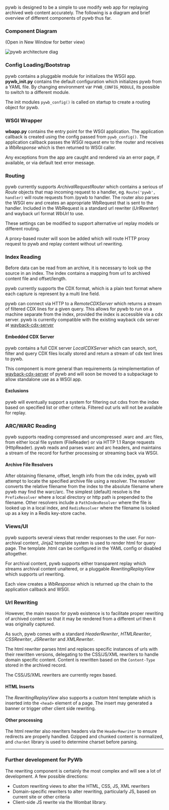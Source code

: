 pywb is designed to be a simple to use modify web app for replaying archived web content accurately.
The following is a diagram and brief overview of different components of pywb thus far.

### Component Diagram
(Open in New Window for better view)

![pywb architecture diag](https://archive.org/~ilya/pywb_arch_diag.png)

### Config Loading/Bootstrap

pywb contains a pluggable module for initializes the WSGI app.
**pywb_init.py** contains the default configuration which initializes pywb from a YAML file.
By changing environment var `PYWB_CONFIG_MODULE`, its possible to switch to a different module.

The init modules `pywb_config()` is called on startup to create a routing object for pywb.

### WSGI Wrapper

**wbapp.py** contains the entry point for the WSGI application. The application callback is created using the config passed from `pywb_config()`. The application callback passes the WSGI request env to the router and receives a *WbResponse* which is then returned to WSGI caller.

Any exceptions from the app are caught and rendered via an error page, if available, or via default text error message.

### Routing

pywb currently supports *ArchivalRequestRouter* which contains a serious of *Route* objects that map incoming request to a handler, eg. `Route('pywb', handler)` will route requests from /pywb to handler.
The router also parses the WSGI env and creates an appropriate WbRequest that is sent to the handler.
Included in the WbRequest is a standard url rewriter (*UrlRewriter*) and wayback url format *WbUrl* to use.

These settings can be modified to support alternative url replay models or different routing.

A proxy-based router will soon be added which will route HTTP proxy request to pywb and replay content without url rewriting.

### Index Reading

Before data can be read from an archive, it is necessary to look up the source in an index.
The index contains a mapping from url to archived content file and offset/length.

pywb currently supports the CDX format, which is a plain text format where each capture is represent by a multi line field.

pywb can connect via HTTP to a *RemoteCDXServer* which returns a stream of filtered CDX lines for a given query. This allows for pywb to run on a machine separate from the index, provided the index is accessible via a cdx server. pywb is currently compatible with the existing wayback cdx server at [wayback-cdx-server](https://github.com/internetarchive/wayback/tree/master/wayback-cdx-server)


#### Embedded CDX Server

pywb contains a full CDX server *LocalCDXServer* which can search, sort, filter and query CDX files locally stored and return a stream of cdx text lines to pywb.

This component is more general than requirements (a reimplementation of [wayback-cdx-server](https://github.com/internetarchive/wayback/tree/master/wayback-cdx-server) of pywb and will soon be moved to a subpackage to allow standalone use as a WSGI app.


#### Exclusions

pywb will eventually support a system for filtering out cdxs from the index based on specified list or other criteria. Filtered out urls will not be available for replay.


### ARC/WARC Reading

pywb supports reading compressed and uncompressed .warc and .arc files, from either local file system (FileReader) or via HTTP 1.1 Range requests (HttpReader).
pywb reads and parses warc and arc headers, and maintains a stream of the record for further processing or streaming back via WSGI.

#### Archive File Resolvers

After obtaining filename, offset, length info from the cdx index, pywb will attempt to locate the specified archive file using a resolver. The resolver converts the relative filename from the index to the absolute filename where pywb may find the warc/arc. The simplest (default) resolve is the `PrefixResolver` where a local directory or http path is prepended to the filename. Other resolvers include a `PathIndexResolver` where the file is looked up in a local index, and `RedisResolver` where the filename is looked up as a key in a Redis key-store cache.

### Views/UI

pywb supports several views that render responses to the user.
For non-archival content, Jinja2 template system is used to render html for query page.
The template .html can be configured in the YAML config or disabled altogether.

For archival content, pywb supports either transparent replay which streams archival content unaltered, or a pluggable *RewritingReplayView* which supports url rewriting.

Each view creates a *WbResponse* which is returned up the chain to the application callback and WSGI.

### Url Rewriting

However, the main reason for pywb existence is to facilitate proper rewriting of archived content so that it may be rendered from a different url then it was originally captured.

As such, pywb comes with a standard *HeaderRewriter*, *HTMLRewriter*, *CSSRewriter*, *JSRewriter* and *XMLRewriter*.

The html rewriter parses html and replaces specific instances of urls with their rewritten versions, delegating to the CSS/JS/XML rewriters to handle domain specific content. Content is rewritten based on the `Content-Type` stored in the archived record.

The CSS/JS/XML rewriters are currently regex based.

#### HTML Inserts

The *RewritingReplayView* also supports a custom html template which is inserted into the `<head>` element of a page. The insert may generated a banner or trigger other client side rewriting.

#### Other processing

The html rewriter also rewriters headers via the `HeaderRewriter` to ensure redirects are properly handled.
Gzipped and chunked content is normalized, and `chardet` library is used to determine charset before parsing.

---

### Further development for PyWb

The rewriting component is certainly the most complex and will see a lot of development. 
A few possible directions:

* Custom rewriting views to alter the HTML, CSS, JS, XML rewriters
* Domain-specific rewriters to alter rewriting, particularly JS, based on current site or other criteria
* Client-side JS rewrite via the Wombat library.